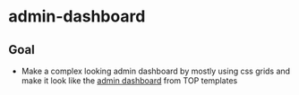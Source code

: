 # admin-dashboard

## Goal

- Make a complex looking admin dashboard by mostly using css grids and make it look like the [admin dashboard](./media/dashboard-project.png) from TOP templates